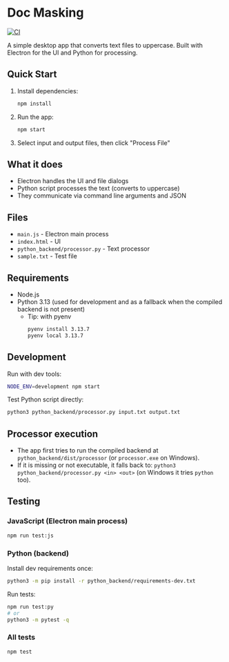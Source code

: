 # Doc Masking

[![CI](https://github.com/hielf/doc-masking/actions/workflows/ci.yml/badge.svg)](https://github.com/hielf/doc-masking/actions/workflows/ci.yml)

A simple desktop app that converts text files to uppercase. Built with Electron for the UI and Python for processing.

## Quick Start

1. Install dependencies:
   ```bash
   npm install
   ```

2. Run the app:
   ```bash
   npm start
   ```

3. Select input and output files, then click "Process File"

## What it does

- Electron handles the UI and file dialogs
- Python script processes the text (converts to uppercase)
- They communicate via command line arguments and JSON

## Files

- `main.js` - Electron main process
- `index.html` - UI
- `python_backend/processor.py` - Text processor
- `sample.txt` - Test file

## Requirements

- Node.js
- Python 3.13 (used for development and as a fallback when the compiled backend is not present)
  - Tip: with pyenv
    ```bash
    pyenv install 3.13.7
    pyenv local 3.13.7
    ```

## Development

Run with dev tools:
```bash
NODE_ENV=development npm start
```

Test Python script directly:
```bash
python3 python_backend/processor.py input.txt output.txt
```

## Processor execution

- The app first tries to run the compiled backend at `python_backend/dist/processor` (or `processor.exe` on Windows).
- If it is missing or not executable, it falls back to: `python3 python_backend/processor.py <in> <out>` (on Windows it tries `python` too).

## Testing

### JavaScript (Electron main process)
```bash
npm run test:js
```

### Python (backend)
Install dev requirements once:
```bash
python3 -m pip install -r python_backend/requirements-dev.txt
```
Run tests:
```bash
npm run test:py
# or
python3 -m pytest -q
```

### All tests
```bash
npm test
```
